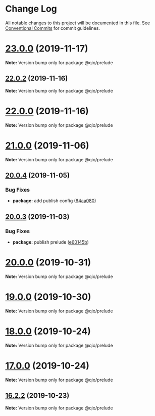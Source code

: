 # Change Log

All notable changes to this project will be documented in this file.
See [Conventional Commits](https://conventionalcommits.org) for commit guidelines.

# [23.0.0](https://github.com/tusharmath/qio/compare/v22.0.5...v23.0.0) (2019-11-17)

**Note:** Version bump only for package @qio/prelude





## [22.0.2](https://github.com/tusharmath/qio/compare/v22.0.1...v22.0.2) (2019-11-16)

**Note:** Version bump only for package @qio/prelude





# [22.0.0](https://github.com/tusharmath/qio/compare/v21.2.1...v22.0.0) (2019-11-16)

**Note:** Version bump only for package @qio/prelude

# [21.0.0](https://github.com/tusharmath/qio/compare/v20.0.6...v21.0.0) (2019-11-06)

**Note:** Version bump only for package @qio/prelude

## [20.0.4](https://github.com/tusharmath/qio/compare/v20.0.3...v20.0.4) (2019-11-05)

### Bug Fixes

- **package:** add publish config ([64aa080](https://github.com/tusharmath/qio/commit/64aa080bd78dafdca44a38e38d428af015dc3539))

## [20.0.3](https://github.com/tusharmath/qio/compare/v20.0.2...v20.0.3) (2019-11-03)

### Bug Fixes

- **package:** publish prelude ([e60145b](https://github.com/tusharmath/qio/commit/e60145b9c03e70e080db4b049a355954dd7e64fb))

# [20.0.0](https://github.com/tusharmath/qio/compare/v19.0.2...v20.0.0) (2019-10-31)

**Note:** Version bump only for package @qio/prelude

# [19.0.0](https://github.com/tusharmath/qio/compare/v18.0.7...v19.0.0) (2019-10-30)

**Note:** Version bump only for package @qio/prelude

# [18.0.0](https://github.com/tusharmath/qio/compare/v16.2.3...v18.0.0) (2019-10-24)

**Note:** Version bump only for package @qio/prelude

# [17.0.0](https://github.com/tusharmath/qio/compare/v16.2.3...v17.0.0) (2019-10-24)

**Note:** Version bump only for package @qio/prelude

## [16.2.2](https://github.com/tusharmath/qio/compare/v16.2.1...v16.2.2) (2019-10-23)

**Note:** Version bump only for package @qio/prelude
